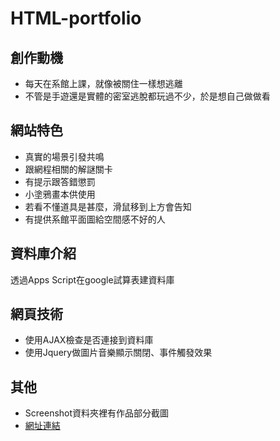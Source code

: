 # HTML-portfolio

## 創作動機
- 每天在系館上課，就像被關住一樣想逃離
- 不管是手遊還是實體的密室逃脫都玩過不少，於是想自己做做看

## 網站特色
- 真實的場景引發共鳴
- 跟網程相關的解謎關卡
- 有提示跟答錯懲罰
- 小塗鴉畫本供使用
- 若看不懂道具是甚麼，滑鼠移到上方會告知
- 有提供系館平面圖給空間感不好的人

## 資料庫介紹
透過Apps Script在google試算表建資料庫

## 網頁技術
- 使用AJAX檢查是否連接到資料庫
- 使用Jquery做圖片音樂顯示關閉、事件觸發效果

## 其他
- Screenshot資料夾裡有作品部分截圖
- [網址連結](https://pear651530.github.io/HTML-portfolio/%E5%AF%86%E5%AE%A4%E9%80%83%E8%84%AB%E4%B8%BB%E9%A0%81.html)
